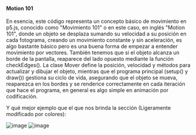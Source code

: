 #### Motion 101

En esencia, este código representa un concepto básico de movimiento en p5.js, conocido como "Movimiento 101" o en este caso, en inglés "Motion 101", donde un objeto se desplaza sumando su velocidad a 
su posición en cada fotograma, creando un movimiento constante y sin aceleración, es algo bastante básico pero es una buena forma de empezar a entender movimiento por vectores.
También tenemos que si el objeto alcanza un borde de la pantalla, reaparece del lado opuesto mediante la función checkEdges().
La clase Mover define la posición, velocidad y métodos para actualizar y dibujar el objeto, mientras que el programa principal (setup() y draw()) gestiona su ciclo de vida, 
asegurando que el objeto se mueva, reaparezca en los bordes y se renderice correctamente en cada iteración que hace el programa, en general es algo simple en animación por codificación.

Y qué mejor ejemplo que el que nos brinda la sección (Ligeramente modificado por colores):

![image](https://github.com/user-attachments/assets/00ddd53a-5079-4120-84d7-5aa476c9db5e)
![image](https://github.com/user-attachments/assets/7515dbee-3174-4cee-9474-544264cda5b8)
